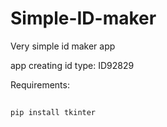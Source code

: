 # Simple-ID-maker
Very simple id maker app

app creating id type: ID92829

Requirements:
##
    pip install tkinter
